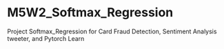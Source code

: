 # M5W2_Softmax_Regression
Project Softmax_Regression for Card Fraud Detection, Sentiment Analysis tweeter, and Pytorch Learn
